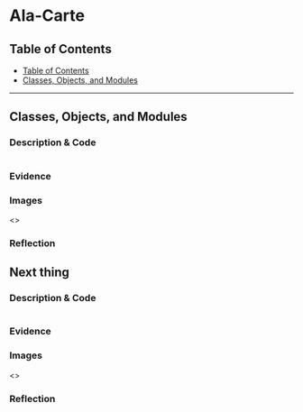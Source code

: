 # Ala-Carte


## Table of Contents
* [Table of Contents](#TableOfContents)
* [Classes, Objects, and Modules](#Classes.Objects.Modules)
---

## Classes, Objects, and Modules

### Description & Code



```C++

```

### Evidence
[]()

### Images 

<>


### Reflection

## Next thing

### Description & Code



```C++

```

### Evidence
[]()

### Images 

<>


### Reflection
